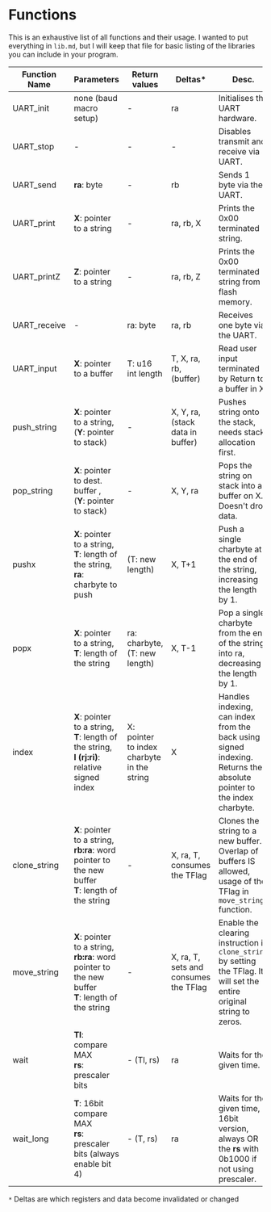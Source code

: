 # Functions
This is an exhaustive list of all functions and their usage. I wanted to put everything in `lib.md`, but I will keep that file for basic listing of the libraries you can include in your program.


| Function Name | Parameters                                                                                                  | Return values                              | Deltas*                                   | Desc.                                                                                                                    | Lib file |
| ------------- | ----------------------------------------------------------------------------------------------------------- | ------------------------------------------ | ----------------------------------------- | ------------------------------------------------------------------------------------------------------------------------ | -------- |
| UART_init     | none (baud macro setup)                                                                                     | -                                          | ra                                        | Initialises the UART hardware.                                                                                           | uart.inc |
| UART_stop     | -                                                                                                           | -                                          | -                                         | Disables transmit and receive via UART.                                                                                  | uart.inc |
| UART_send     | **ra**: byte                                                                                                | -                                          | rb                                        | Sends 1 byte via the UART.                                                                                               | uart.inc |
| UART_print    | **X**: pointer to a string                                                                                  | -                                          | ra, rb, X                                 | Prints the 0x00 terminated string.                                                                                       | uart.inc |
| UART_printZ   | **Z**: pointer to a string                                                                                  | -                                          | ra, rb, Z                                 | Prints the 0x00 terminated string from flash memory.                                                                     | uart.inc |
| UART_receive  | -                                                                                                           | ra: byte                                   | ra, rb                                    | Receives one byte via the UART.                                                                                          | uart.inc |
| UART_input    | **X**: pointer to a buffer                                                                                  | T: u16 int length                          | T, X, ra, rb, (buffer)                    | Read user input terminated by Return to a buffer in X.                                                                   | text.inc |
| push_string   | **X**: pointer to a string, <br>(**Y**: pointer to stack)                                                   | -                                          | X, Y, ra, (stack data in buffer)          | Pushes string onto the stack, needs stack allocation first.                                                              | text.inc |
| pop_string    | **X**: pointer to dest. buffer ,<br>(**Y**: pointer to stack)                                               | -                                          | X, Y, ra                                  | Pops the string on stack into a buffer on X. Doesn't drop data.                                                          | text.inc |
| pushx         | **X**: pointer to a string,<br>**T**: length of the string,<br>**ra**: charbyte to push                     | (T: new length)                            | X, T+1                                    | Push a single charbyte at the end of the string, increasing the length by 1.                                             | text.inc |
| popx          | **X**: pointer to a string,<br>**T**: length of the string                                                  | ra: charbyte,<br>(T: new length)           | X, T-1                                    | Pop a single charbyte from the end of the string into ra, decreasing the length by 1.                                    | text.inc |
| index         | **X**: pointer to a string,<br>**T**: length of the string,<br>**I (rj:ri)**: relative signed index         | X: pointer to index charbyte in the string | X                                         | Handles indexing, can index from the back using signed indexing. Returns the absolute pointer to the index charbyte.     | text.inc |
| clone_string  | **X**: pointer to a string,<br>**rb:ra**: word pointer to the new buffer<br>**T**: length of the string<br> | -                                          | X, ra, T, consumes the TFlag              | Clones the string to a new buffer. <br>Overlap of buffers IS allowed, usage of the TFlag in `move_string` function.      | text.inc |
| move_string   | **X**: pointer to a string,<br>**rb:ra**: word pointer to the new buffer<br>**T**: length of the string     | -                                          | X, ra, T, <br>sets and consumes the TFlag | Enable the clearing instruction in `clone_string` by setting the TFlag. It will set the entire original string to zeros. | text.inc |
| wait          | **Tl**: compare MAX<br>**rs**: prescaler bits                                                               | - (Tl, rs)                                 | ra                                        | Waits for the given time.                                                                                                | misc.inc |
| wait_long     | **T**: 16bit compare MAX<br>**rs**: prescaler bits (always enable bit 4)                                    | - (T, rs)                                  | ra                                        | Waits for the given time, 16bit version, always OR the **rs** with 0b1000 if not using prescaler.                        | misc.inc |


`*` Deltas are which registers and data become invalidated or changed